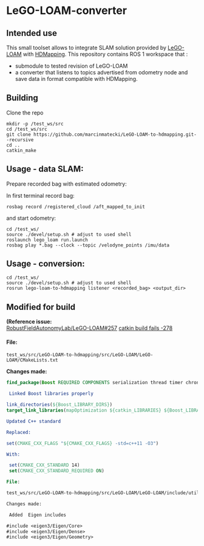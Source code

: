 # LeGO-LOAM-converter

## Intended use 

This small toolset allows to integrate SLAM solution provided by [LeGO-LOAM](https://github.com/RobustFieldAutonomyLab/LeGO-LOAM) with [HDMapping](https://github.com/MapsHD/HDMapping).
This repository contains ROS 1 workspace that :
  - submodule to tested revision of LeGO-LOAM
  - a converter that listens to topics advertised from odometry node and save data in format compatible with HDMapping.


## Building

Clone the repo
```shell
mkdir -p /test_ws/src
cd /test_ws/src
git clone https://github.com/marcinmatecki/LeGO-LOAM-to-hdmapping.git--recursive
cd ..
catkin_make
```

## Usage - data SLAM:

Prepare recorded bag with estimated odometry:

In first terminal record bag:
```shell
rosbag record /registered_cloud /aft_mapped_to_init
```

and start odometry:
```shell 
cd /test_ws/
source ./devel/setup.sh # adjust to used shell
roslaunch lego_loam run.launch
rosbag play *.bag --clock --topic /velodyne_points /imu/data
```

## Usage - conversion:

```shell
cd /test_ws/
source ./devel/setup.sh # adjust to used shell
rosrun lego-loam-to-hdmapping listener <recorded_bag> <output_dir>
```
## Modified for build

**(Reference issue:**  
[RobustFieldAutonomyLab/LeGO-LOAM#257](https://github.com/RobustFieldAutonomyLab/LeGO-LOAM/issues/257)
[catkin build fails -278](https://github.com/RobustFieldAutonomyLab/LeGO-LOAM/issues/278)
####  File:
`test_ws/src/LeGO-LOAM-to-hdmapping/src/LeGO-LOAM/LeGO-LOAM/CMakeLists.txt`

**Changes made:**

   ```cmake
   find_package(Boost REQUIRED COMPONENTS serialization thread timer chrono)

    Linked Boost libraries properly

link_directories(${Boost_LIBRARY_DIRS})
target_link_libraries(mapOptimization ${catkin_LIBRARIES} ${Boost_LIBRARIES})

Updated C++ standard

Replaced:

set(CMAKE_CXX_FLAGS "${CMAKE_CXX_FLAGS} -std=c++11 -O3")

With:

    set(CMAKE_CXX_STANDARD 14)
    set(CMAKE_CXX_STANDARD_REQUIRED ON)

File:

test_ws/src/LeGO-LOAM-to-hdmapping/src/LeGO-LOAM/LeGO-LOAM/include/utility.h

Changes made:

    Added  Eigen includes

#include <eigen3/Eigen/Core>
#include <eigen3/Eigen/Dense>
#include <eigen3/Eigen/Geometry>
